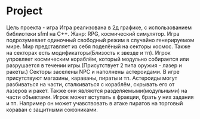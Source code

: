 # Project
Цель проекта - игра
Игра реализована в 2д графике, с использованием библиотеки sfml на С++.
Жанр: RPG, космический симулятор.
Игра подрозумевает одиночный свободный режим в случайно генерируемом мире.
Мир представляет из себя поделёный на секторы космос. Также на секторах есть модификаторы(Близость к звезде и тп).
Игрок упровляет космическим кораблём, который модульно собирается или разрушается в течении игры.(Присутствует 2 типа оружия - лазер и ракеты.)
Секторы заселены NPC и наполнены астероидами.
В игре присутствуют магазины, караваны, пираты и тп.
Астероиды могут разбиваться на части, сталкиваться с кораблём, скрывать его от лазеров и ракет. Также они являются разделяемыми(модульными)  на части объектами.
Игрок может вступать в фракции, брать у них задания и тп.
Например он может учавствовать в атаке пиратов на торговый кораван с защитными союзниками.
